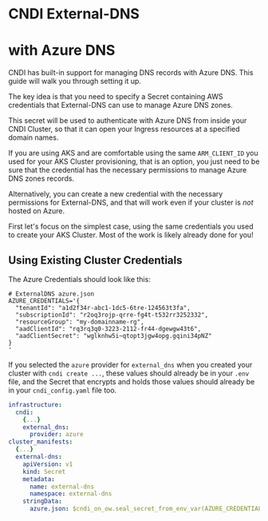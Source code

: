 # CNDI External-DNS

# with Azure DNS

CNDI has built-in support for managing DNS records with Azure DNS. This guide
will walk you through setting it up.

The key idea is that you need to specify a Secret containing AWS credentials
that External-DNS can use to manage Azure DNS zones.

This secret will be used to authenticate with Azure DNS from inside your CNDI
Cluster, so that it can open your Ingress resources at a specified domain names.

If you are using AKS and are comfortable using the same `ARM_CLIENT_ID` you used
for your AKS Cluster provisioning, that is an option, you just need to be sure
that the credential has the necessary permissions to manage Azure DNS zones
records.

Alternatively, you can create a new credential with the necessary permissions
for External-DNS, and that will work even if your cluster is _not_ hosted on
Azure.

First let's focus on the simplest case, using the same credentials you used to
create your AKS Cluster. Most of the work is likely already done for you!

## Using Existing Cluster Credentials

The Azure Credentials should look like this:

```dotenv
# ExternalDNS azure.json
AZURE_CREDENTIALS='{
  "tenantId": "a1d2f34r-abc1-1dc5-6tre-124563t3fa",
  "subscriptionId": "r2oq3rojp-qrre-fg4t-t532rr3252332",
  "resourceGroup": "my-domainname-rg",
  "aadClientId": "rq3rq3q0-3223-2112-fr44-dgewgw43t6",
  "aadClientSecret": "wglknhw5i~qtopt3jgw4opg.gqini34pNZ"
}
'
```

If you selected the `azure` provider for `external_dns` when you created your
cluster with `cndi create ...`, these values should already be in your `.env`
file, and the Secret that encrypts and holds those values should already be in
your `cndi_config.yaml` file too.

```yaml
infrastructure:
  cndi:
    {...}
    external_dns:
      provider: azure
cluster_manifests:
  {...}
  external-dns:
    apiVersion: v1
    kind: Secret
    metadata:
      name: external-dns
      namespace: external-dns
    stringData:
      azure.json: $cndi_on_ow.seal_secret_from_env_var(AZURE_CREDENTIALS)
```

<!--
## Getting Dedicated External DNS Credentials

## for AWS Route53

Alternatively if you want to use a different IAM user, or if your cluster is
hosted on a cloud other than AWS, you can create a new IAM user with the
necessary permissions to edit your Route53 zone records.

The implementation is the same, all that changes is the IAM user credentials you
use in your `external-dns` Secret.

If you want to create a new IAM user for External-DNS, you can follow these
steps:

### Step 1: Log in to the AWS Management Console

1. Open a web browser and navigate to the AWS Management Console.
2. Sign in with your AWS account credentials.

### Step 2: Navigate to the IAM Management Console

1. In the AWS Console, search for IAM in the search bar at the top.
2. Click on the IAM service from the search results.

### Step 3: Create a New IAM Policy for ExternalDNS

1. In the IAM Console, click on Policies in the sidebar.
2. Click Create Policy to start creating a new policy.
3. Select the JSON tab and paste the following policy document, which grants the
   necessary permissions for ExternalDNS to manage Route53:

```json
{
  "Version": "2012-10-17",
  "Statement": [
    {
      "Effect": "Allow",
      "Action": [
        "route53:ListHostedZones",
        "route53:GetChange",
        "route53:ChangeResourceRecordSets"
      ],
      "Resource": "*"
    },
    {
      "Effect": "Allow",
      "Action": "route53:ListResourceRecordSets",
      "Resource": "*"
    }
  ]
}
```

4. Click Next to review the policy.
5. Give the policy a meaningful name, such as `My-ExternalDNS-Route53-Policy`,
   and optionally add a description.
6. Click Create Policy to save it.

### Step 4: Create a New IAM User

1. Go back to the IAM Console and click Users in the sidebar.
2. Click Add Users to start creating a new user.
3. Enter a username, such as externaldns-user.
4. Click Next: Permissions.

### Step 5: Attach the Custom Policy to the User

1. On the permissions page, select Attach existing policies directly.
2. Search for the policy you created earlier `My-ExternalDNS-Route53-Policy`.
3. Select the checkbox next to the policy name.
4. Click Next: Tags (optional), then click Next: Review.

### Step 6: Create the User and Download Credentials

1. Review the details on the final page to ensure everything is correct.
2. Click Create User.
3. Switch to the `Security Credentials` tab.
4. Click on `Create access key`.
5. Select `Other`
6. Click `Next`
7. Click `Create access key`
8. Download the credentials file by clicking `Download .csv file`

### Step 7: Set Up ExternalDNS with AWS Credentials

1. Open your cluster's `.env` file and add the `Access key ID` and
   `Secret access key` to the file as follows:

```bash
EXTERNAL_DNS_AWS_ACCESS_KEY_ID=AKIAIiojoijoojEXAMPLE
EXTERNAL_DNS_AWS_SECRET_ACCESS_KEY=wJalrXUIHNUBIYBAyddbPxRfiCYEXAMPLEKEY
```

### Step 8: Update your `cndi_config.yaml` with the AWS credentials

```yaml
infrastructure:
  cndi:
    external_dns:
      provider: aws
    {...}
cluster_manifests:
  {...}
  external-dns:
    kind: Secret
    metadata:
      name: external-dns
      namespace: external-dns
      stringData:
        AWS_ACCESS_KEY_ID: $cndi_on_ow.seal_secret_from_env_var(EXTERNAL_DNS_AWS_ACCESS_KEY_ID)
        AWS_SECRET_ACCESS_KEY: $cndi_on_ow.seal_secret_from_env_var(EXTERNAL_DNS_AWS_SECRET_ACCESS_KEY)
```

### Step 9: Deploy Updated Secret to Your Cluster Securely

1. Run `cndi ow` and notice that the `external-dns` secret is now shown in the
   `./cndi/cluster_manifests/external-dns.yaml` file, and the values are
   encrypted.

2. Create a new Git commit and when you are ready, merge the changes to your
   `main` branch.

3. After some time, ArgoCD, ExternalDNS, and Cert-Manager will update your zone
   records with the new values found in your Ingress definitions, and you will
   be able to access your services using the new domain names.

## FAQ

**Q**: My domain is not yet live, how can I monitor progress and check for
errors?

**A**: You may just want to wait an hour and go get a snack, otherwise:

1. Ensure all jobs in GitHub Actions have completed successfully.
2. Run `cndi show-outputs` in your project directory.
3. Take the the resulting command from the output `get_kubeconfig_command` and
   run it in your terminal.
4. Take the resulting command from the output `get_argocd_port_forward_command`
   and run it in your terminal.
5. Open your browser and navigate to `localhost:8080`.
6. Log in to ArgoCD with username `admin` and the password from
   `ARGOCD_ADMIN_PASSWORD` in your `.env` file.
7. Check the `Applications` tab and search for any issues. -->
